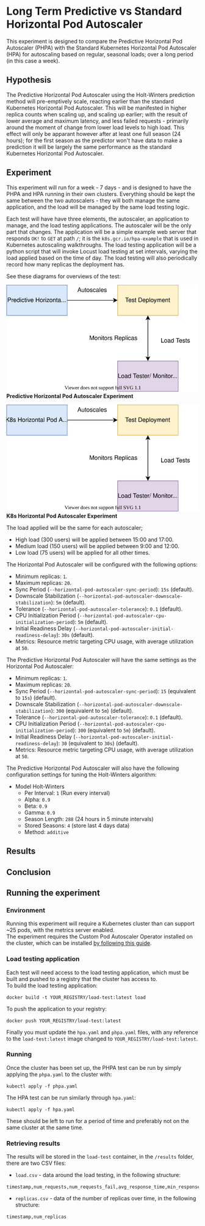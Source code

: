 # Long Term Predictive vs Standard Horizontal Pod Autoscaler

This experiment is designed to compare the Predictive Horizontal Pod Autoscaler (PHPA) with the Standard Kubernetes Horizontal Pod Autoscaler (HPA) for autoscaling based on regular, seasonal loads; over a long period (in this case a week).  

## Hypothesis

The Predictive Horizontal Pod Autoscaler using the Holt-Winters prediction method will pre-emptively scale, reacting earlier than the standard Kubernetes Horizontal Pod Autoscaler. This will be manifested in higher replica counts when scaling up, and scaling up earlier; with the result of lower average and maximum latency, and less failed requests - primarily around the moment of change from lower load levels to high load. This effect will only be apparant however after at least one full season (24 hours); for the first season as the predictor won't have data to make a prediction it will be largely the same performance as the standard Kubernetes Horizontal Pod Autoscaler.

## Experiment

This experiment will run for a week - 7 days - and is designed to have the PHPA and HPA running in their own clusters. Everything should be kept the same between the two autoscalers - they will both manage the same application, and the load will be managed by the same load testing logic.  

Each test will have have three elements, the autoscaler, an application to manage, and the load testing applications. The autoscaler will be the only part that changes. The application will be a simple example web server that responds `OK!` to `GET` at path `/`; it is the `k8s.gcr.io/hpa-example` that is used in Kubernetes autoscaling walkthroughs. The load testing application will be a python script that will invoke Locust load testing at set intervals, varying the load applied based on the time of day. The load testing will also periodically record how many replicas the deployment has.  

See these diagrams for overviews of the test:

![Predictive Horizontal Pod Autoscaler Experiment](diagrams/PHPA_long_experiment_phpa_design.svg)  
**Predictive Horizontal Pod Autoscaler Experiment**

![K8s Horizontal Pod Autoscaler Experiment](diagrams/PHPA_long_experiment_k8s_hpa_design.svg)  
**K8s Horizontal Pod Autoscaler Experiment**

The load applied will be the same for each autoscaler;
- High load (300 users) will be applied between 15:00 and 17:00.
- Medium load (150 users) will be applied between 9:00 and 12:00.
- Low load (75 users) will be applied for all other times.

The Horizontal Pod Autoscaler will be configured with the following options:
- Minimum replicas: `1`.
- Maximum replicas: `20`.
- Sync Period (`--horizontal-pod-autoscaler-sync-period`): `15s` (default).
- Downscale Stabilization (`--horizontal-pod-autoscaler-downscale-stabilization`): `5m` (default).
- Tolerance (`--horizontal-pod-autoscaler-tolerance`): `0.1` (default).
- CPU Initialization Period (`--horizontal-pod-autoscaler-cpu-initialization-period`): `5m` (default).
- Initial Readiness Delay (`--horizontal-pod-autoscaler-initial-readiness-delay`): `30s` (default).
- Metrics: Resource metric targeting CPU usage, with average utilization at `50`.

The Predictive Horizontal Pod Autoscaler will have the same settings as the Horizontal Pod Autoscaler:
- Minimum replicas: `1`.
- Maximum replicas: `20`.
- Sync Period (`--horizontal-pod-autoscaler-sync-period`): `15` (equivalent to `15s`) (default).
- Downscale Stabilization (`--horizontal-pod-autoscaler-downscale-stabilization`): `300` (equivalent to `5m`) (default).
- Tolerance (`--horizontal-pod-autoscaler-tolerance`): `0.1` (default).
- CPU Initialization Period (`--horizontal-pod-autoscaler-cpu-initialization-period`): `300` (equivalent to `5m`) (default).
- Initial Readiness Delay (`--horizontal-pod-autoscaler-initial-readiness-delay`): `30` (equivalent to `30s`) (default).
- Metrics: Resource metric targeting CPU usage, with average utilization at `50`.

The Predictive Horizontal Pod Autoscaler will also have the following configuration settings for tuning the Holt-Winters algorithm:
- Model Holt-Winters
  * Per Interval: `1` (Run every interval)
  * Alpha: `0.9`
  * Beta: `0.9`
  * Gamma: `0.9`
  * Season Length: `288` (24 hours in 5 minute intervals)
  * Stored Seasons: `4` (store last 4 days data)
  * Method: `additive`

## Results

## Conclusion

## Running the experiment

### Environment

Running this experiment will require a Kubernetes cluster than can support ~25 pods, with the metrics server enabled.  
The experiment requires the Custom Pod Autoscaler Operator installed on the cluster, which can be installed [by following this guide](https://github.com/jthomperoo/custom-pod-autoscaler-operator/blob/master/INSTALL.md).  

### Load testing application

Each test will need access to the load testing application, which must be built and pushed to a registry that the cluster has access to.  
To build the load testing application:
```
docker build -t YOUR_REGISTRY/load-test:latest load
```
To push the application to your registry:
```
docker push YOUR_REGISTRY/load-test:latest
```
Finally you must update the `hpa.yaml` and `phpa.yaml` files, with any reference to the `load-test:latest` image changed to `YOUR_REGISTRY/load-test:latest`.

### Running

Once the cluster has been set up, the PHPA test can be run by simply applying the `phpa.yaml` to the cluster with:
```
kubectl apply -f phpa.yaml
```

The HPA test can be run similarly through `hpa.yaml`:
```
kubectl apply -f hpa.yaml
```

These should be left to run for a period of time and preferably not on the same cluster at the same time.

### Retrieving results

The results will be stored in the `load-test` container, in the `/results` folder, there are two CSV files:
- `load.csv` - data around the load testing, in the following structure:
```csv
timestamp,num_requests,num_requests_fail,avg_response_time,min_response_time,max_response_time
```
- `replicas.csv` - data of the number of replicas over time, in the following structure:
```csv
timestamp,num_replicas
```